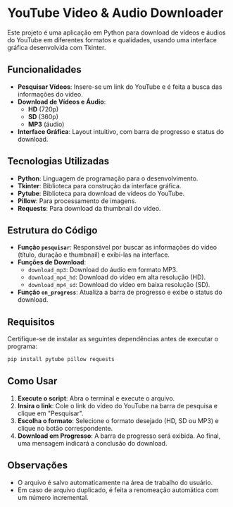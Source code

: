 # YouTube Video & Audio Downloader

Este projeto é uma aplicação em Python para download de vídeos e áudios do YouTube em diferentes formatos e qualidades, usando uma interface gráfica desenvolvida com Tkinter. 

## Funcionalidades

- **Pesquisar Vídeos**: Insere-se um link do YouTube e é feita a busca das informações do vídeo.
- **Download de Vídeos e Áudio**:
  - **HD** (720p)
  - **SD** (360p)
  - **MP3** (áudio)
- **Interface Gráfica**: Layout intuitivo, com barra de progresso e status do download.

## Tecnologias Utilizadas

- **Python**: Linguagem de programação para o desenvolvimento.
- **Tkinter**: Biblioteca para construção da interface gráfica.
- **Pytube**: Biblioteca para download de vídeos do YouTube.
- **Pillow**: Para processamento de imagens.
- **Requests**: Para download da thumbnail do vídeo.

## Estrutura do Código

- **Função `pesquisar`**: Responsável por buscar as informações do vídeo (título, duração e thumbnail) e exibi-las na interface.
- **Funções de Download**:
  - `download_mp3`: Download do áudio em formato MP3.
  - `download_mp4_hd`: Download do vídeo em alta resolução (HD).
  - `download_mp4_sd`: Download do vídeo em baixa resolução (SD).
- **Função `on_progress`**: Atualiza a barra de progresso e exibe o status do download.

## Requisitos

Certifique-se de instalar as seguintes dependências antes de executar o programa:

```bash
pip install pytube pillow requests
```

## Como Usar

1. **Execute o script**: Abra o terminal e execute o arquivo.
2. **Insira o link**: Cole o link do vídeo do YouTube na barra de pesquisa e clique em "Pesquisar".
3. **Escolha o formato**: Selecione o formato desejado (HD, SD ou MP3) e clique no botão correspondente.
4. **Download em Progresso**: A barra de progresso será exibida. Ao final, uma mensagem indicará a conclusão do download.

## Observações

- O arquivo é salvo automaticamente na área de trabalho do usuário.
- Em caso de arquivo duplicado, é feita a renomeação automática com um número incremental.